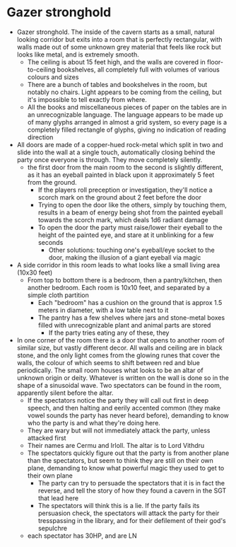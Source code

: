 # Gazer stronghold

- Gazer stronghold. The inside of the cavern starts as a small, natural looking corridor but exits into a room that is perfectly rectangular, with walls made out of some unknown grey material that feels like rock but looks like metal, and is extremely smooth. 
  - The ceiling is about 15 feet high, and the walls are covered in floor-to-ceiling bookshelves, all completely full with volumes of various colours and sizes
  - There are a bunch of tables and bookshelves in the room, but notably no chairs. Light appears to be coming from the ceiling, but it's impossible to tell exactly from where. 
  - All the books and miscellaneous pieces of paper on the tables are in an unrecognizable language. The language appears to be made up of many glyphs arranged in almost a grid system, so every page is a completely filled rectangle of glyphs, giving no indication of reading direction 
- All doors are made of a copper-hued rock-metal which split in two and slide into the wall at a single touch, automatically closing behind the party once everyone is through. They move completely silently.
  - the first door from the main room to the second is slightly different, as it has an eyeball painted in black upon it approximately 5 feet from the ground.
    - If the players roll preception or investigation, they'll notice a scorch mark on the ground about 2 feet before the door
    - Trying to open the door like the others, simply by touching them, results in a beam of energy being shot from the painted eyeball towards the scorch mark, which deals 1d6 radiant damage
    - To open the door the party must raise/lower their eyeball to the height of the painted eye, and stare at it unblinking for a few seconds
      - Other solutions: touching one's eyeball/eye socket to the door, making the illusion of a giant eyeball via magic
- A side corridor in this room leads to what looks like a small living area (10x30 feet)
  - From top to bottom there is a bedroom, then a pantry/kitchen, then another bedroom. Each room is 10x10 feet, and separated by a simple cloth partition
    - Each "bedroom" has a cushion on the ground that is approx 1.5 meters in diameter, with a low table next to it
    - The pantry has a few shelves where jars and stone-metal boxes filled with unrecognizable plant and animal parts are stored
      - If the party tries eating any of these, they
- In one corner of the room there is a door that opens to another room of similar size, but vastly different decor. All walls and ceiling are in black stone, and the only light comes from the glowing runes that cover the walls, the colour of which seems to shift between red and blue periodically. The small room houses what looks to be an altar of unknown origin or deity. Whatever is written on the wall is done so in the shape of a sinusoidal wave. Two spectators can be found in the room, apparently silent before the altar.
  - If the spectators notice the party they will call out first in deep speech, and then halting and eerily accented common (they make vowel sounds the party has never heard before), demanding to know who the party is and what they're doing here.
  - They are wary but will not immediately attack the party, unless attacked first
  - Their names are Cermu and Irloll. The altar is to Lord Vithdru
  - The spectators quickly figure out that the party is from another plane than the spectators, but seem to think they are still on their own plane, demanding to know what powerful magic they used to get to their own plane
    - The party can try to persuade the spectators that it is in fact the reverse, and tell the story of how they found a cavern in the SGT that lead here
    - The spectators will think this is a lie. If the party fails its persuasion check, the spectators will attack the party for their tresspassing in the library, and for their defilement of their god's sepulchre
  - each spectator has 30HP, and are LN
